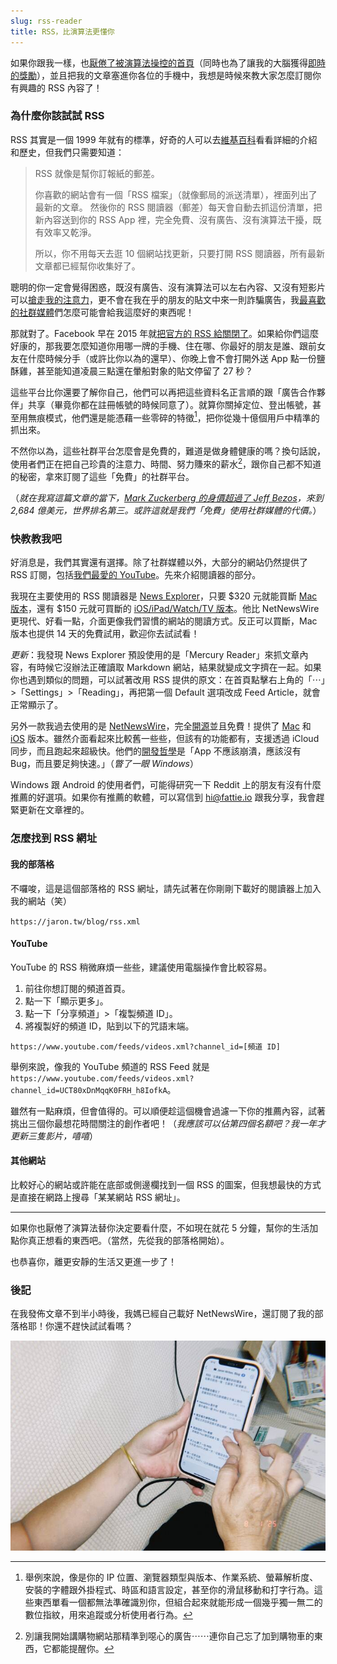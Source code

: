 ```yaml
---
slug: rss-reader
title: RSS，比演算法更懂你
---
```

如果你跟我一樣，也[厭倦了被演算法操控的首頁](2025-07-20-why-blog.md)（同時也為了讓我的大腦獲得[即時的獎勵](2025-07-31-distraction-free.md#即時的獎勵)），並且把我的文章塞進你各位的手機中，我想是時候來教大家怎麼訂閱你有興趣的 RSS 內容了！

### 為什麼你該試試 RSS

RSS 其實是一個 1999 年就有的標準，好奇的人可以去[維基百科](https://zh.wikipedia.org/zh-tw/RSS)看看詳細的介紹和歷史，但我們只需要知道：

> RSS 就像是幫你訂報紙的郵差。
> 
> 你喜歡的網站會有一個「RSS 檔案」（就像郵局的派送清單），裡面列出了最新的文章。
> 然後你的 RSS 閱讀器（郵差）每天會自動去抓這份清單，把新內容送到你的 RSS App 裡，完全免費、沒有廣告、沒有演算法干擾，既有效率又乾淨。
> 
> 所以，你不用每天去逛 10 個網站找更新，只要打開 RSS 閱讀器，所有最新文章都已經幫你收集好了。

聰明的你一定會覺得困惑，既沒有廣告、沒有演算法可以左右內容、又沒有短影片可以[搶走我的注意力](2025-07-31-distraction-free.md)，更不會在我在乎的朋友的貼文中來一則詐騙廣告，我[最喜歡的社群媒體](2025-07-20-why-blog.md)們怎麼可能會給我這麼好的東西呢！

<!-- truncate -->

那就對了。Facebook 早在 2015 年就[把官方的 RSS 給關閉了](https://developers.facebook.com/docs/graph-api/changelog/version2.3#v2_3_90_day_deprecations)。如果給你們這麼好康的，那我要怎麼知道你用哪一牌的手機、住在哪、你最好的朋友是誰、跟前女友在什麼時候分手（或許比你以為的還早）、你晚上會不會打開外送 App 點一份鹽酥雞，甚至能知道凌晨三點還在暈船對象的貼文停留了 27 秒？

這些平台比你還要了解你自己，他們可以再把這些資料名正言順的跟「廣告合作夥伴」共享（畢竟你都在註冊帳號的時候同意了）。就算你關掉定位、登出帳號，甚至用無痕模式，他們還是能憑藉一些零碎的特徵[^1]，把你從幾十億個用戶中精準的抓出來。

不然你以為，這些社群平台怎麼會是免費的，難道是做身體健康的嗎？換句話說，使用者們正在把自己珍貴的注意力、時間、努力賺來的薪水[^2]，跟你自己都不知道的秘密，拿來訂閱了這些「免費」的社群平台。

（*就在我寫這篇文章的當下，[Mark Zuckerberg 的身價超過了 Jeff Bezos](https://www.forbes.com/sites/tylerroush/2025/07/31/zuckerberg-overtakes-bezos-for-worlds-third-richest-person-as-meta-rally-adds-28-billion-to-his-fortune/)，來到 2,684 億美元，世界排名第三。或許這就是我們「免費」使用社群媒體的代價。*）

### 快教教我吧

好消息是，我們其實還有選擇。除了社群媒體以外，大部分的網站仍然提供了 RSS 訂閱，包括[我們最愛的 YouTube](2025-07-21-youtube-has-changed.md)。先來介紹閱讀器的部分。

我現在主要使用的 RSS 閱讀器是 [News Explorer](https://betamagic.nl/products/newsexplorer.html)，只要 $320 元就能買斷 [Mac 版本](https://betamagic.nl/store.html)，還有 $150 元就可買斷的 [iOS/iPad/Watch/TV 版本](https://geo.itunes.apple.com/us/app/news-explorer/id1032668306?ls=1&mt=8&at=1000lqMt&ct=store-newsexplorer-ios)。他比 NetNewsWire 更現代、好看一點，介面更像我們習慣的網站的閱讀方式。反正可以買斷，Mac 版本也提供 14 天的免費試用，歡迎你去試試看！

*更新*：我發現 News Explorer 預設使用的是「Mercury Reader」來抓文章內容，有時候它沒辦法正確讀取 Markdown 網站，結果就變成文字擠在一起。如果你也遇到類似的問題，可以試著改用 RSS 提供的原文：在首頁點擊右上角的「⋯」>「Settings」>「Reading」，再把第一個 Default 選項改成 Feed Article，就會正常顯示了。

另外一款我過去使用的是 [NetNewsWire](https://netnewswire.com/)，完全[開源](https://github.com/Ranchero-Software/NetNewsWire)並且免費！提供了 [Mac](https://netnewswire.com/NetNewsWire.zip) 和 [iOS](https://apps.apple.com/us/app/netnewswire-rss-reader/id1480640210) 版本。雖然介面看起來比較舊一些些，但該有的功能都有，支援透過 iCloud 同步，而且跑起來超級快。他們的[開發哲學](https://netnewswire.com/philosophy.html)是「App 不應該崩潰，應該沒有 Bug，而且要足夠快速。」（*瞥了一眼 Windows*）

Windows 跟 Android 的使用者們，可能得研究一下 Reddit 上的朋友有沒有什麼推薦的好選項。如果你有推薦的軟體，可以寫信到 hi@fattie.io 跟我分享，我會趕緊更新在文章裡的。

### 怎麼找到 RSS 網址

#### 我的部落格

不囉唆，這是這個部落格的 RSS 網址，請先試著在你剛剛下載好的閱讀器上加入我的網站（笑）

`https://jaron.tw/blog/rss.xml`

#### YouTube

YouTube 的 RSS 稍微麻煩一些些，建議使用電腦操作會比較容易。

1. 前往你想訂閱的頻道首頁。
2. 點一下「顯示更多」。
3. 點一下「分享頻道」>「複製頻道 ID」。
4. 將複製好的頻道 ID，貼到以下的咒語末端。

`https://www.youtube.com/feeds/videos.xml?channel_id=[頻道 ID]`

舉例來說，像我的 YouTube 頻道的 RSS Feed 就是 `https://www.youtube.com/feeds/videos.xml?channel_id=UCT80xDnMqqK0FRH_h8IofkA`。

雖然有一點麻煩，但會值得的。可以順便趁這個機會過濾一下你的推薦內容，試著挑出三個你最想花時間關注的創作者吧！（*我應該可以佔第四個名額吧？我一年才更新三隻影片，嘻嘻*）

#### 其他網站

比較好心的網站或許能在底部或側邊欄找到一個 RSS 的圖案，但我想最快的方式是直接在網路上搜尋「某某網站 RSS 網址」。

---

如果你也厭倦了演算法替你決定要看什麼，不如現在就花 5 分鐘，幫你的生活加點你真正想看的東西吧。（當然，先從我的部落格開始）。

也恭喜你，離更安靜的生活又更進一步了！

### 後記

在我發佈文章不到半小時後，我媽已經自己載好 NetNewsWire，還訂閱了我的部落格耶！你還不趕快試試看嗎？

![](2025-08-01-netnewswire.jpg)

[^1]: 舉例來說，像是你的 IP 位置、瀏覽器類型與版本、作業系統、螢幕解析度、安裝的字體跟外掛程式、時區和語言設定，甚至你的滑鼠移動和打字行為。這些東西單看一個都無法準確識別你，但組合起來就能形成一個幾乎獨一無二的數位指紋，用來追蹤或分析使用者行為。

[^2]: 別讓我開始講購物網站那精準到噁心的廣告⋯⋯連你自己忘了加到購物車的東西，它都能提醒你。
